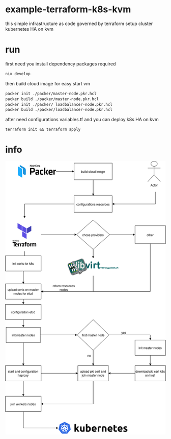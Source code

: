 # example-terraform-k8s-kvm
this simple infrastructure as code governed 
by terraform setup cluster kubernetes HA on kvm

# run 

first need you install dependency packages required

```bash
nix develop 
```

then build cloud image for easy start vm 
```bash
packer init ./packer/master-node.pkr.hcl
packer build ./packer/master-node.pkr.hcl
packer init ./packer/ loadbalancer-node.pkr.hcl
packer build ./packer/loadbalancer-node.pkr.hcl
```

after need configurations variables.tf and
you can deploy k8s HA on kvm 
```
terraform init && terraform apply
```
# info
<img src=./docs/example.png>
